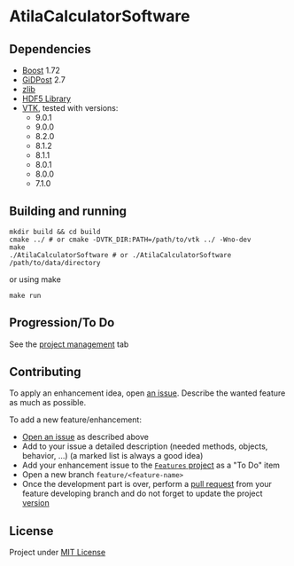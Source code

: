 # AtilaCalculatorSoftware

## Dependencies

- [Boost](https://www.boost.org/) 1.72
- [GiDPost](https://www.gidhome.com/gid-plus/tools/476/gidpost/) 2.7
- [zlib](https://zlib.net/)
- [HDF5 Library](https://portal.hdfgroup.org/pages/viewpage.action?pageId=50073884)
- [VTK](https://vtk.org/), tested with versions:
  - 9.0.1
  - 9.0.0
  - 8.2.0
  - 8.1.2
  - 8.1.1
  - 8.0.1
  - 8.0.0
  - 7.1.0

## Building and running

```shell script
mkdir build && cd build
cmake ../ # or cmake -DVTK_DIR:PATH=/path/to/vtk ../ -Wno-dev
make
./AtilaCalculatorSoftware # or ./AtilaCalculatorSoftware /path/to/data/directory
```

or using make

```shell script
make run
```

## Progression/To Do

See the [project management](https://github.com/Xisabla/AtilaCalculatorSoftware/projects) tab

## Contributing

To apply an enhancement idea, open [an issue](https://github.com/Xisabla/AtilaCalculatorSoftware/issues). Describe the wanted feature as much as possible. 

To add a new feature/enhancement:
- [Open an issue](https://github.com/Xisabla/AtilaCalculatorSoftware/issues) as described above
- Add to your issue a detailed description (needed methods, objects, behavior, ...) (a marked list is always a good idea)
- Add your enhancement issue to the [`Features` project](https://github.com/Xisabla/AtilaCalculatorSoftware/projects/2) as a "To Do" item
- Open a new branch `feature/<feature-name>`
- Once the development part is over, perform a [pull request](https://github.com/Xisabla/AtilaCalculatorSoftware/pulls) from your feature developing branch and do not forget to update the project [version](https://github.com/Xisabla/AtilaCalculatorSoftware/blob/master/include/version.h)

## License

Project under [MIT License](./LICENSE.md)